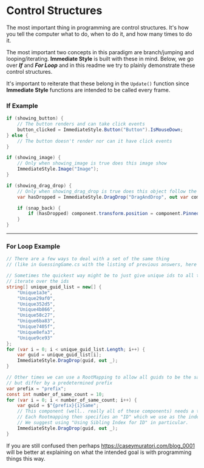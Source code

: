 # Control Structures
The most important thing in programming are control structures. It's how you tell the computer what to do, when to do it, and how many times to do it.

The most important two concepts in this paradigm are branch/jumping and looping/iterating.
**Immediate Style** is built with these in mind.
Below, we go over **_If_** and **_For Loop_** and in this readme we try to plainly demonstrate these control structures.

It's important to reiterate that these belong in the ```Update()``` function since **Immediate Style** functions are intended to be called every frame.

### If Example
```cs  
if (showing_button) {
	// The button renders and can take click events
	button_clicked = ImmediateStyle.Button("Button").IsMouseDown;
} else {
	// The button doesn't render nor can it have click events
}

if (showing_image) {
	// Only when showing_image is true does this image show
	ImmediateStyle.Image("Image");
}

if (showing_drag_drop) {
	// Only when showing_drag_drop is true does this object follow the cursor
    var hasDropped = ImmediateStyle.DragDrop("DragAndDrop", out var component).IsMouseUp;

    if (snap_back) {
        if (hasDropped) component.transform.position = component.PinnedPosition;
    }
}
```
___
### For Loop Example 
```cs  
// There are a few ways to deal with a set of the same thing 
// (like in GuessingGame.cs with the listing of previous answers, here we are iterating over the "same type of GameObject")

// Sometimes the quickest way might be to just give unique ids to all things and just 
// iterate over the ids
string[] unique_guid_list = new[] {
	"Unique1a3e",
	"Unique29af0",
	"Unique352d5",
	"Unique4b866",
	"Unique58c27",
	"Unique6ba83",
	"Unique7405f",
	"Unique8efa3",
	"Unique9ce93"
};
for (var i = 0; i < unique_guid_list.Length; i++) {
	var guid = unique_guid_list[i];
	ImmediateStyle.DragDrop(guid, out _);
}

// Other times we can use a RootMapping to allow all guids to be the same 
// but differ by a predetermined prefix
var prefix = "prefix";
const int number_of_same_count = 10;
for (var i = 0; i < number_of_same_count; i++) {
	var guid = $"{prefix}{i}Same";
	// This component (well.. really all of these components) needs a to have a RootMapping. 
	// Each Rootmapping then specifies an "ID" which we use as the index.
	// We suggest using "Using Sibling Index for ID" in particular. 
	ImmediateStyle.DragDrop(guid, out _); 
}
```

If you are still confused then perhaps 
https://caseymuratori.com/blog_0001
will be better at explaining on what the intended goal is with programming things this way.
